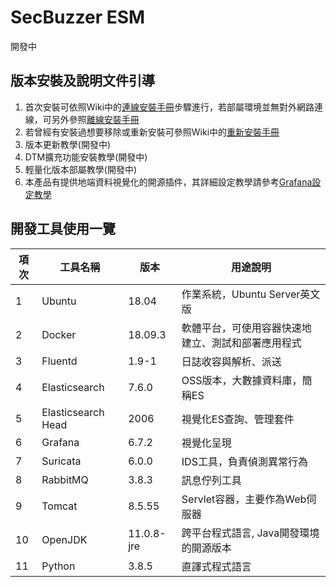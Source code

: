 # SecBuzzer ESM
開發中


## 版本安裝及說明文件引導

1. 首次安裝可依照Wiki中的[連線安裝手冊](https://github.com/secbuzzer/DetectionEdge/wiki/SecBuzzer-ESM%E9%80%A3%E7%B7%9A%E5%AE%89%E8%A3%9D%E6%89%8B%E5%86%8A)步驟進行，若部屬環境並無對外網路連線，可另外參照[離線安裝手冊](https://github.com/secbuzzer/DetectionEdge/wiki/SecBuzzer-ESM%E9%9B%A2%E7%B7%9A%E5%AE%89%E8%A3%9D%E6%89%8B%E5%86%8A)
2. 若曾經有安裝過想要移除或重新安裝可參照Wiki中的[重新安裝手冊](https://github.com/secbuzzer/DetectionEdge/wiki/SecBuzzer-ESM%E9%87%8D%E6%96%B0%E5%AE%89%E8%A3%9D%E6%89%8B%E5%86%8A)
3. 版本更新教學(開發中)
4. DTM擴充功能安裝教學(開發中)
5. 輕量化版本部屬教學(開發中)
6. 本產品有提供地端資料視覺化的開源插件，其詳細設定教學請參考[Grafana設定教學](https://github.com/secbuzzer/DetectionEdge/wiki/Granfana%E6%8F%92%E4%BB%B6%E8%A8%AD%E5%AE%9A%E6%95%99%E5%AD%B8)

## 開發工具使用一覽

|項次|工具名稱          |  版本      | 用途說明                                        |
|---|------------------|------------|------------------------------------------------|
| 1 |Ubuntu            | 18.04      | 作業系統，Ubuntu Server英文版                   |
| 2 |Docker            | 18.09.3    | 軟體平台，可使用容器快速地建立、測試和部署應用程式 |
| 3 |Fluentd           | 1.9-1      | 日誌收容與解析、派送                             |
| 4 |Elasticsearch     | 7.6.0      | OSS版本，大數據資料庫，簡稱ES                    |
| 5 |Elasticsearch Head| 2006       | 視覺化ES查詢、管理套件                           |
| 6 |Grafana           | 6.7.2      | 視覺化呈現                                      |
| 7 |Suricata          | 6.0.0      | IDS工具，負責偵測異常行為                        |
| 8 |RabbitMQ          | 3.8.3      | 訊息佇列工具                                    |
| 9 |Tomcat            | 8.5.55     | Servlet容器，主要作為Web伺服器                   |
|10 |OpenJDK           | 11.0.8-jre | 跨平台程式語言, Java開發環境的開源版本            |
|11 |Python            | 3.8.5      | 直譯式程式語言                                  |
